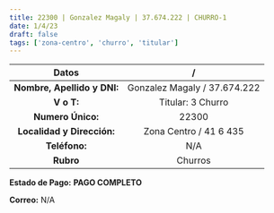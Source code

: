 ```yaml
---
title: 22300 | Gonzalez Magaly | 37.674.222 | CHURRO-1
date: 1/4/23
draft: false
tags: ['zona-centro', 'churro', 'titular']
---
```


|          **Datos**          |               /              |
|:---------------------------:|:----------------------------:|
| **Nombre, Apellido y DNI:** | Gonzalez Magaly / 37.674.222 |
|          **V o T:**         |       Titular: 3 Churro      |
|      **Numero Único:**      |             22300            |
|  **Localidad y Dirección:** |    Zona Centro / 41 6 435    |
|        **Teléfono:**        |              N/A             |
|          **Rubro**          |            Churros           |

**Estado de Pago:** **PAGO COMPLETO**

**Correo:** N/A
